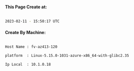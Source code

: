 
   
#### This Page Create at:

```bash

2023-02-11 - 15:50:17 UTC

```

#### Create By Machine:

```bash

Host Name : fv-az413-120

platform  : Linux-5.15.0-1031-azure-x86_64-with-glibc2.35

Ip Local  : 10.1.0.18

```

